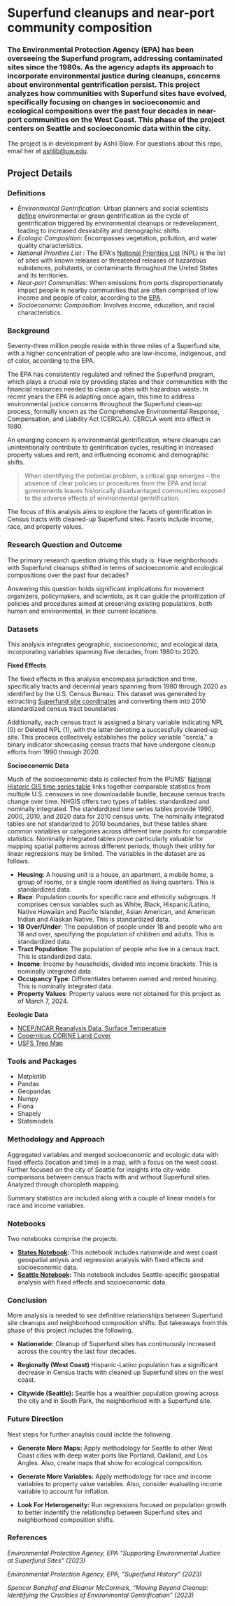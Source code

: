 # Superfund cleanups and near-port community composition
### The Environmental Protection Agency (EPA) has been overseeing the Superfund program, addressing contaminated sites since the 1980s. As the agency adapts its approach to incorporate environmental justice during cleanups, concerns about environmental gentrification persist. This project analyzes how communities with Superfund sites have evolved, specifically focusing on changes in socioeconomic and ecological compositions over the past four decades in near-port communities on the West Coast. This phase of the project centers on Seattle and socioeconomic data within the city.  
The project is in development by Ashli Blow. For questions about this repo, email her at [ashlib@uw.edu](mailto:ashlib@uw.edu). 

## Project Details

### Definitions 
* *Environmental Gentrification*: Urban planners and social scientists [define](https://www.researchgate.net/publication/263154584_Wiped_Out_by_the_Greenwave_Environmental_Gentrification_and_the_Paradoxical_Politics_of_Urban_Sustainability) environmental or green gentrification as the cycle of gentrification triggered by environmental cleanups or redevelopment, leading to increased desirability and demographic shifts. 
* *Ecologic Composition*: Encompasses vegetation, pollution, and water quality characteristics.
* *National Priorities List* : The EPA's [National Priorities List](https://www.epa.gov/superfund/superfund-national-priorities-list-npl) (NPL) is the list of sites with known releases or threatened releases of hazardous substances, pollutants, or contaminants throughout the United States and its territories.
* *Near-port Communities*: When emissions from ports disproportionately impact people in nearby communities that are often comprised of low income and people of color, according to the [EPA](https://19january2017snapshot.epa.gov/ports-initiative/near-port-communities_.html).
* *Socioeconomic Composition*: Involves income, education, and racial characteristics.
  
### Background 
Seventy-three million people reside within three miles of a Superfund site, with a higher concentration of people who are low-income, indigenous, and of color, according to the EPA. 

The EPA has consistently regulated and refined the Superfund program, which plays a crucial role by providing states and their communities with the financial resources needed to clean up sites with hazardous waste. In recent years the EPA is adapting once again, this time to address environmental justice concerns throughout the Superfund clean-up process, formally known as the Comprehensive Environmental Response, Compensation, and Liability Act (CERCLA). CERCLA went into effect in 1980. 

An emerging concern is environmental gentrification, where cleanups can unintentionally contribute to gentrification cycles, resulting in increased property values and rent, and influencing economic and demographic shifts.	

> When identifying the potential problem, a critical gap emerges – the absence of clear policies or procedures from the EPA and local governments leaves historically disadvantaged communities exposed to the adverse effects of environmental gentrification.

The focus of this analysis aims to explore the facets of gentrification in Census tracts with cleaned-up Superfund sites. Facets include income, race, and property values.  

### Research Question and Outcome 
The primary research question driving this study is: Have neighborhoods with Superfund cleanups shifted in terms of socioeconomic and ecological compositions over the past four decades?

Answering this question holds significant implications for movement organizers, policymakers, and scientists, as it can guide the prioritization of policies and procedures aimed at preserving existing populations, both human and environmental, in their current locations.

### Datasets 
This analysis integrates geographic, socioeconomic, and ecological data, incorporating variables spanning five decades, from 1980 to 2020.

**Fixed Effects**

The fixed effects in this analysis encompass jurisdiction and time, specifically tracts and decennial years spanning from 1980 through 2020 as identified by the U.S. Census Bureau. This dataset was generated by extracting [Superfund site coordinates](https://www.epa.gov/superfund/search-superfund-sites-where-you-live) and converting them into 2010 standardized census tract boundaries.

Additionally, each census tract is assigned a binary variable indicating NPL (0) or Deleted NPL (1), with the latter denoting a successfully cleaned-up site. This process collectively establishes the policy variable "cercla," a binary indicator showcasing census tracts that have undergone cleanup efforts from 1990 through 2020.

**Socioeconomic Data**

Much of the socioeconomic data is collected from the IPUMS' [National Historic GIS time series table](https://www.nhgis.org/time-series-tables#standardization) links together comparable statistics from multiple U.S. censuses in one downloadable bundle, because census tracts change over time. NHGIS offers two types of tables: standardized and nominally integrated. The standardized time series tables provide 1990, 2000, 2010, and 2020 data for 2010 census units. The nominally integrated tables are not standarized to 2010 boundaries, but these tables share common variables or categories across different time points for comparable statistics. Nominally integrated tables prove particularly valuable for mapping spatial patterns across different periods, though their utility for linear regressions may be limited. The variables in the dataset are as follows. 

* **Housing**: A housing unit is a house, an apartment, a mobile home, a group of rooms, or a single room identified as living quarters. This is standardized data.
* **Race**: Population counts for specific race and ethnicity subgroups. It comprises census variables such as White, Black, Hispanic/Latino, Native Hawaiian and Pacific Islander, Asian American, and American Indian and Alaskan Native. This is standardized data. 
* **18 Over/Under**: The population of people under 18 and people who are 18 and over, specifying the population of children and adults. This is standardized data. 
* **Tract Population**: The population of people who live in a census tract. This is standardized data. 
* **Income**: Income by households, divided into income brackets. This is nominally integrated data. 
* **Occupancy Type**: Differentiates between owned and rented housing. This is nominally integrated data.
* **Property Values**: Property values were not obtained for this project as of March 7, 2024. 
 
**Ecologic Data**
* [NCEP/NCAR Reanalysis Data, Surface Temperature](https://developers.google.com/earth-engine/datasets/catalog/NCEP_RE_surface_temp)
* [Copernicus CORINE Land Cover](https://developers.google.com/earth-engine/datasets/tags/landcover)
* [USFS Tree Map](https://developers.google.com/earth-engine/datasets/catalog/USFS_GTAC_TreeMap_v2016)

### Tools and Packages
* Matplotlib
* Pandas
* Geopandas
* Numpy
* Fiona
* Shapely
* Statsmodels

### Methodology and Approach
Aggregated variables and merged socioeconomic and ecologic data with fixed effects (location and time) in a map, with a focus on the west coast. Further focused on the city of Seattle for insights into city-wide comparisons between census tracts with and without Superfund sites. Analyzed through choropleth mapping. 

Summary statistics are included along with a couple of linear models for race and income variables. 

### Notebooks 
Two notebooks comprise the projects. 

- **[States Notebook](https://github.com/UW-GDA/superfund-gentrification/blob/main/Notebooks/States.ipynb):** This notebook includes nationwide and west coast geospatial anlysis and regression analysis with fixed effects and socioeconomic data. 
- **[Seattle Notebook](https://github.com/ashliblow/superfundshifts/blob/main/Notebooks/Seattle_Socio.ipynb):** This notebook includes Seattle-specific geospatial analysis with fixed effects and socioeconomic data. 

### Conclusion
More analysis is needed to see definitive relationships between Superfund site cleanups and neighborhood composition shifts. But takeaways from this phase of this project includes the following. 

- **Nationwide:** Cleanup of Superfund sites has continuously  increased across the country the last four decades. 

- **Regionally (West Coast)** Hispanic-Latino population has a significant decrease in Census tracts with cleaned up Superfund sites on the west coast. 

- **Citywide (Seattle):** Seattle has a wealthier population growing across the city and in South Park, the neighborhood with a Superfund site. 

### Future Direction 
Next steps for further anaylsis could inclde the following. 

- **Generate More Maps:** Apply methodology for Seattle to other West Coast cities with deep water ports like Portland, Oakland, and Los Angles. Also, create maps that show for ecological composition. 

- **Generate More Variables:** Apply methodology for race and income variables to property value variables. Also, consider evaluating income variable to account for inflation. 

- **Look For Heterogeneity:** Run regressions focused on population growth to better indentify the relationship between Superfund sites and neighborhood composition shifts. 

### References 
*Environmental Protection Agency, EPA “Supporting Environmental Justice at Superfund Sites” (2023)* 

*Environmental Protection Agency, EPA, “Superfund History” (2023)*

*Spencer Banzhaf and Eleanor McCormick, “Moving Beyond Cleanup: Identifying the Crucibles of Environmental Gentrification” (2023)* 
